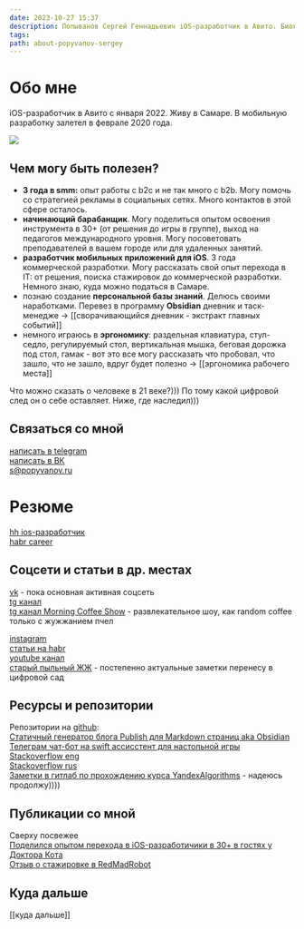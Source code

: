 ```yaml
---
date: 2023-10-27 15:37
description: Попыванов Сергей Геннадьевич iOS-разработчик в Авито. Биография. Контакты. Резюме. Социальные сети. Самара
tags: 
path: about-popyvanov-sergey
---
```

# Обо мне

iOS-разработчик в Авито с января 2022. Живу в Самаре. В мобильную разработку залетел в феврале 2020 года.  

![](https://habrastorage.org/webt/qc/94/my/qc94myyqvg61tjljzvqlma_r-mq.png)

## Чем могу быть полезен?

 - **3 года в smm:** опыт работы с b2c и не так много с b2b. Могу помочь со стратегией рекламы в социальных сетях. Много контактов в этой сфере осталось. 
- **начинающий барабанщик**. Могу поделиться опытом освоения инструмента в 30+ (от решения до игры в группе), выход на педагогов международного уровня. Могу посоветовать преподавателей в вашем городе или для удаленных занятий. 
- **разработчик мобильных приложений для iOS**. 3 года коммерческой разработки. Могу рассказать свой опыт перехода в IT: от решения, поиска стажировок до коммерческой разработки.  Немного знаю, куда можно податься в Самаре. 
- познаю создание **персональной базы знаний**. Делюсь своими наработками. Перевез в программу **Obsidian** дневник и таск-менедже ->  [[сворачивающийся дневник - экстракт главных событий]]
- немного играюсь в **эргономику**: раздельная клавиатура, стул-седло, регулируемый стол, вертикальная мышка, беговая дорожка под стол, гамак - вот это все могу рассказать что пробовал, что зашло, что не зашло, вдруг будет полезно -> [[эргономика рабочего места]]

Что можно сказать о человеке в 21 веке?))) По тому какой цифровой след он о себе оставляет. Ниже, где наследил)))

## Связаться со мной

[написать в telegram](https://t.me/serg_popyvanov)   
[написать в ВК](https://vk.me/sergvolgin)  
[s@popyvanov.ru](mailto:s@popyvanov.ru)
# Резюме
[hh ios-разработчик](https://samara.hh.ru/applicant/resumes/view?resume=85c638a7ff0770df360039ed1f327a39796970)  
[habr career](https://career.habr.com/flyer2001)

## Соцсети и статьи в др. местах

[vk](https://vk.com/sergvolgin) - пока основная активная соцсеть  
[tg канал](https://t.me/serg_popyvanov_blog)  
[tg канал Morning Coffee Show](https://t.me/morningcoffeeshow) - развлекательное шоу, как random coffee только с жужжанием пчел  

[instagram](https://www.instagram.com/volg.in/)  
[статьи на habr](https://habr.com/ru/users/flyer2001/publications/articles/)  
[youtube канал](https://www.youtube.com/channel/UCx6J14luFpXWnCvRkMSuocg)  
[старый пыльный ЖЖ](https://flyer2001.livejournal.com) - постепенно актуальные заметки перенесу в цифровой сад
## Ресурсы и репозитории

Репозитории на [github](https://github.com/flyer2001):  
[Статичный генератор блога Publish для Markdown страниц aka Obsidian](https://github.com/flyer2001/myBlog)  
[Телеграм чат-бот на swift ассисстент для настольной игры](https://github.com/flyer2001/cashflow)  
[Stackoverflow eng](https://stackoverflow.com/users/3757640/flyer2001)   
[Stackoverflow rus](https://ru.stackoverflow.com/users/404800/flyer2001)  
[Заметки в гитлаб по прохождению курса YandexAlgorithms](https://gitlab.com/s.popyvanov/yandex-algorithms) - надеюсь продолжу))))
## Публикации со мной

Сверху посвежее  
[Поделился опытом перехода в iOS-разработичики в 30+ в гостях у Доктора Кота](https://avito.tech/tpost/1id604fba1-pro-vozrast-i-it-v-podkaste-doktor-kot?ysclid=lo8hg7bqm859488381)   
[Отзыв о стажировке в RedMadRobot](https://redmadrobot.ru/meropriyatiya/stazhirovka-dlya-mobilnyh-razrabotchikov-v-red-mad-robot) 
## Куда дальше
[[куда дальше]]

